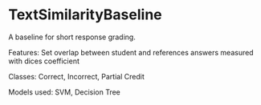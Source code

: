 # TextSimilarityBaseline

A baseline for short response grading.

Features: Set overlap between student and references answers measured with dices coefficient

Classes: Correct, Incorrect, Partial Credit

Models used: SVM, Decision Tree
